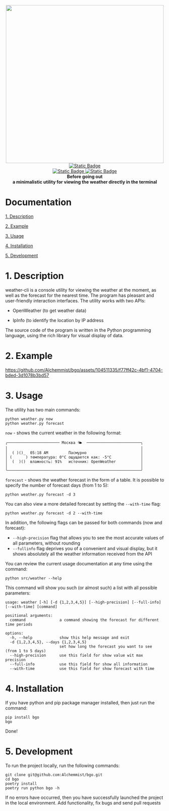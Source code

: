 <p align="center">
    <img src=https://github.com/Alchemmist/weather-demo/blob/main/media/logo.jpg width=500/>
    <br />
    <a href="https://t.me/alchemmist" alt="link to telegram account">
        <img alt="Static Badge" src="https://img.shields.io/badge/my%20Telegram-blue?style=for-the-badge&logo=telegram&logoColor=white&link=https%3A%2F%2Ft.me%2Falchemmist" />
    <a />
    <br />
    <a href="https://python.org" alt="Contributors">
        <img alt="Static Badge" src="https://img.shields.io/badge/python%20%F0%9F%90%8D-3.12-blue?style=for-the-badge&link=https%3A%2F%2Fpython.org" />
    <a />
    <a href="https://github.com/aaronrausch/ascii-weather" alt="Contributors">
        <img alt="Static Badge" src="https://img.shields.io/badge/thanks_for_ascii_art-yellow?style=for-the-badge&link=https%3A%2F%2Fgithub.com%2Faaronrausch%2Fascii-weather%2F" />
    <a />
    <br />
    <b>Before going out</b>
    <br />
    <b>a minimalistic utility for viewing the weather directly in the terminal</b>
</p>


# Documentation

[1. Description](#about)

[2. Example](#example)

[3. Usage](#usage)

[4. Installation](#install)

[5. Development](#dev)


<a name="about"/>

# 1. Description

weather-cli is a console utility for viewing the weather at the moment, as well as the forecast for the nearest time. The program has pleasant and user-friendly interaction interfaces. The utility works with two APIs:

- OpenWeather (to get weather data)

 - IpInfo (to identify the location by IP address

 The source code of the program is written in the Python programming language, using the rich library for visual display of data.

<a name="example"/>

# 2. Example


https://github.com/Alchemmist/bgo/assets/104511335/f77ff42c-4bf1-4704-bded-3d1078b3bd57


<a name="usage" />

 # 3. Usage
 
The utility has two main commands:
 ```shell
python weather.py now
python weather.py forecast
```

`now` - shows the current weather in the following format:
```
╭─────────────────────── Москва 🌤  ────────────────────────╮
│                                                           │
│  ( )()_  05:18 AM         Пасмурно                        │
│ (      ) температура: 0°C ощущается как: -5°C             │
│  (  )()  влажность: 91%   источник: OpenWeather           │
│                                                           │
╰───────────────────────────────────────────────────────────╯
```

`forecast` - shows the weather forecast in the form of a table. It is possible to specify the number of forecast days (from 1 to 5):
```
python weather.py forecast -d 3
```
You can also view a more detailed forecast by setting the `--with-time` flag:
```
python weather.py forecast -d 2 --with-time
```

In addition, the following flags can be passed for both commands (now and forecast):

- `--high-precision` flag that allows you to see the most accurate values of all parameters, without rounding
- `--fullinfo` flag deprives you of a convenient and visual display, but it shows absolutely all the weather information received from the API

You can review the current usage documentation at any time using the command:
```shell
python src/weather --help
```
This command will show you such (or almost such) a list with all possible parameters:
```
usage: weather [-h] [-d {1,2,3,4,5}] [--high-precision] [--full-info] [--with-time] [command]

positional arguments:
  command               a command showing the forecast for different time periods

options:
  -h, --help            show this help message and exit
  -d {1,2,3,4,5}, --days {1,2,3,4,5}
                        set how long the forecast you want to see (from 1 to 5 days)
  --high-precision      use this field for show value wit max precision
  --full-info           use this field for show all information
  --with-time           use this field for show forecast with time
```

<a name="install" />

# 4. Installation
If you have python and pip package manager installed, then just run the command:
```shell
pip install bgo
bgo
```
Done!

<a name="dev" />

# 5. Development
To run the project locally, run the following commands:
```shell
git clone git@github.com:Alchemmist/bgo.git
cd bgo
poetry install
poetry run python bgo -h
```

If no errors have occurred, then you have successfully launched the project in the local environment. Add functionality, fix bugs and send pull requests
